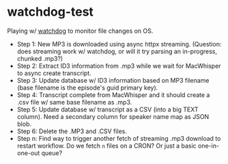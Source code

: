 # watchdog-test

Playing w/ [watchdog](https://pypi.org/project/watchdog/) to monitor file changes on OS.

- Step 1: New MP3 is downloaded using async httpx streaming. (Question: does streaming work w/ watchdog, or will it try parsing an in-progress, chunked .mp3?)
- Step 2: Extract ID3 information from .mp3 while we wait for MacWhisper to async create transcript.
- Step 3: Update database w/ ID3 information based on MP3 filename (base filename is the episode's guid primary key).
- Step 4: Transcript complete from MacWhisper and it should create a .csv file w/ same base filename as .mp3.
- Step 5: Update database w/ transcript as a CSV (into a big TEXT column). Need a secondary column for speaker name map as JSON blob.
- Step 6: Delete the .MP3 and .CSV files.
- Step n: Find way to trigger another fetch of streaming .mp3 download to restart workflow. Do we fetch `n` files on a CRON? Or just a basic one-in-one-out queue?
